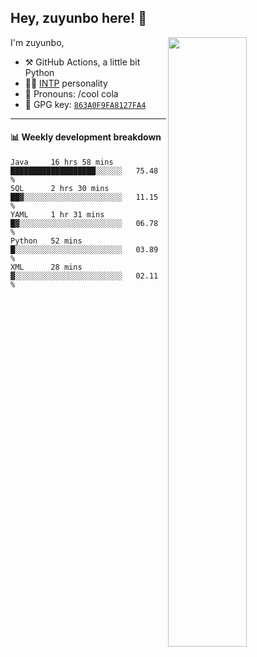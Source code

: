 

## Hey, zuyunbo here! :wave: 
[<img align="right" width="50%" src="https://github-readme-stats.vercel.app/api?username=zuyunbo&theme=dark&show_icons=true">](https://metrics.lecoq.io/ouuan?template=classic)

I'm zuyunbo,

-   :hammer_and_pick: GitHub Actions, a little bit Python
-   :man_scientist: [INTP](https://www.16personalities.com/profiles/3302586f07ca3) personality
-   :man: Pronouns: /cool cola
-   :key: GPG key: [`863A0F9FA8127FA4`](https://github.com/zuyunbo.gpg)

---

#### :bar_chart: Weekly development breakdown
<!--START_SECTION:waka-->
```text
Java     16 hrs 58 mins  ███████████████████░░░░░░   75.48 % 
SQL      2 hrs 30 mins   ██▓░░░░░░░░░░░░░░░░░░░░░░   11.15 % 
YAML     1 hr 31 mins    █▓░░░░░░░░░░░░░░░░░░░░░░░   06.78 % 
Python   52 mins         █░░░░░░░░░░░░░░░░░░░░░░░░   03.89 % 
XML      28 mins         ▓░░░░░░░░░░░░░░░░░░░░░░░░   02.11 % 
```
<!--END_SECTION:waka-->

